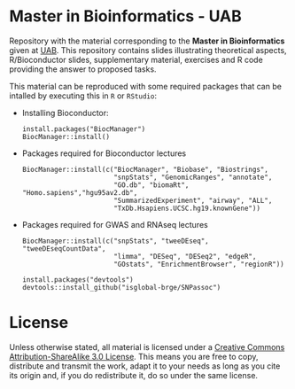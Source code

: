 # Master in Bioinformatics - UAB

Repository with the material corresponding to the  __Master in Bioinformatics__ given at 
[UAB](http://mscbioinformatics.uab.cat/base/base3.asp?sitio=msbioinformatics). This repository contains slides illustrating theoretical aspects, R/Bioconductor slides, supplementary material, exercises and R code providing the answer to proposed tasks.

This material can be reproduced with some required packages that can be intalled by executing this in `R` or `RStudio`:

- Installing Bioconductor:

    ```
    install.packages("BiocManager")
    BiocManager::install()
    ```

- Packages required for Bioconductor lectures

    ```
    BiocManager::install(c("BiocManager", "Biobase", "Biostrings",
                           "snpStats", "GenomicRanges", "annotate",
                           "GO.db", "biomaRt", "Homo.sapiens","hgu95av2.db",
                           "SummarizedExperiment", "airway", "ALL",
                           "TxDb.Hsapiens.UCSC.hg19.knownGene"))
    ```

- Packages required for GWAS and RNAseq lectures

    ``` 
    BiocManager::install(c("snpStats", "tweeDEseq", "tweeDEseqCountData",
                           "limma", "DESeq", "DESeq2", "edgeR", 
                           "GOstats", "EnrichmentBrowser", "regionR"))
    
    install.packages("devtools")                       
    devtools::install_github("isglobal-brge/SNPassoc")
    ```

# License
 
Unless otherwise stated, all material is licensed under a
[Creative Commons Attribution-ShareAlike 3.0 License](http://creativecommons.org/licenses/by-sa/3.0/).
This means you are free to copy, distribute and transmit the work,
adapt it to your needs as long as you cite its origin and, if you do
redistribute it, do so under the same license.

